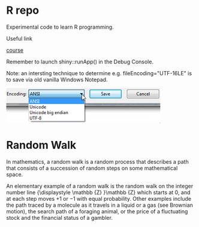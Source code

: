 # R repo

Experimental code to learn R programming.

Useful link 

[course](https://www.youtube.com/watch?v=tfN10IUX9Lo)

Remember to launch shiny::runApp() in the Debug Console.

Note: an intersting technique to determine e.g. fileEncoding="UTF-16LE" is to save via old vanilla Windows Notepad.  

![plot](./npYGK.png)

# Random Walk

In mathematics, a random walk is a random process that describes a path that consists of a succession of random steps on some mathematical space.

An elementary example of a random walk is the random walk on the integer number line {\displaystyle \mathbb {Z} }\mathbb {Z}  which starts at 0, and at each step moves +1 or −1 with equal probability. Other examples include the path traced by a molecule as it travels in a liquid or a gas (see Brownian motion), the search path of a foraging animal, or the price of a fluctuating stock and the financial status of a gambler.
